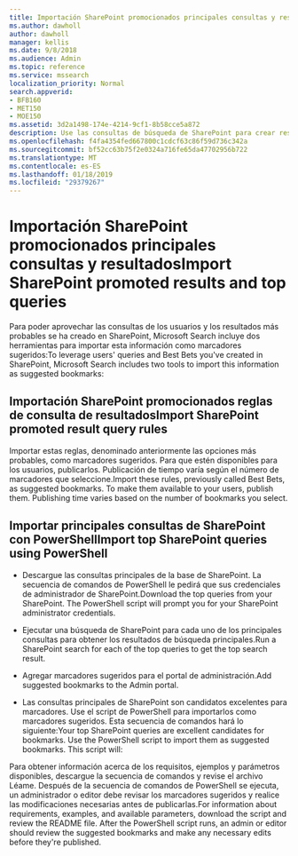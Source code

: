 ```yaml
---
title: Importación SharePoint promocionados principales consultas y resultados
ms.author: dawholl
author: dawholl
manager: kellis
ms.date: 9/8/2018
ms.audience: Admin
ms.topic: reference
ms.service: mssearch
localization_priority: Normal
search.appverid:
- BFB160
- MET150
- MOE150
ms.assetid: 3d2a1498-174e-4214-9cf1-8b58cce5a872
description: Use las consultas de búsqueda de SharePoint para crear resultados de trabajo de Microsoft Search
ms.openlocfilehash: f4fa4354fed667800c1cdcf63c86f59d736c342a
ms.sourcegitcommit: bf52cc63b75f2e0324a716fe65da47702956b722
ms.translationtype: MT
ms.contentlocale: es-ES
ms.lasthandoff: 01/18/2019
ms.locfileid: "29379267"
---
```

# <a name="import-sharepoint-promoted-results-and-top-queries"></a><span data-ttu-id="c892e-103">Importación SharePoint promocionados principales consultas y resultados</span><span class="sxs-lookup"><span data-stu-id="c892e-103">Import SharePoint promoted results and top queries</span></span>

<span data-ttu-id="c892e-104">Para poder aprovechar las consultas de los usuarios y los resultados más probables se ha creado en SharePoint, Microsoft Search incluye dos herramientas para importar esta información como marcadores sugeridos:</span><span class="sxs-lookup"><span data-stu-id="c892e-104">To leverage users' queries and Best Bets you've created in SharePoint, Microsoft Search includes two tools to import this information as suggested bookmarks:</span></span> 
  
## <a name="import-sharepoint-promoted-result-query-rules"></a><span data-ttu-id="c892e-105">Importación SharePoint promocionados reglas de consulta de resultados</span><span class="sxs-lookup"><span data-stu-id="c892e-105">Import SharePoint promoted result query rules</span></span>

<span data-ttu-id="c892e-p101">Importar estas reglas, denominado anteriormente las opciones más probables, como marcadores sugeridos. Para que estén disponibles para los usuarios, publicarlos. Publicación de tiempo varía según el número de marcadores que seleccione.</span><span class="sxs-lookup"><span data-stu-id="c892e-p101">Import these rules, previously called Best Bets, as suggested bookmarks. To make them available to your users, publish them. Publishing time varies based on the number of bookmarks you select.</span></span>
  
## <a name="import-top-sharepoint-queries-using-powershell"></a><span data-ttu-id="c892e-109">Importar principales consultas de SharePoint con PowerShell</span><span class="sxs-lookup"><span data-stu-id="c892e-109">Import top SharePoint queries using PowerShell</span></span>

- <span data-ttu-id="c892e-p102">Descargue las consultas principales de la base de SharePoint. La secuencia de comandos de PowerShell le pedirá que sus credenciales de administrador de SharePoint.</span><span class="sxs-lookup"><span data-stu-id="c892e-p102">Download the top queries from your SharePoint. The PowerShell script will prompt you for your SharePoint administrator credentials.</span></span>
    
- <span data-ttu-id="c892e-112">Ejecutar una búsqueda de SharePoint para cada uno de los principales consultas para obtener los resultados de búsqueda principales.</span><span class="sxs-lookup"><span data-stu-id="c892e-112">Run a SharePoint search for each of the top queries to get the top search result.</span></span>
    
- <span data-ttu-id="c892e-113">Agregar marcadores sugeridos para el portal de administración.</span><span class="sxs-lookup"><span data-stu-id="c892e-113">Add suggested bookmarks to the Admin portal.</span></span>
    
- <span data-ttu-id="c892e-p103">Las consultas principales de SharePoint son candidatos excelentes para marcadores. Use el script de PowerShell para importarlos como marcadores sugeridos. Esta secuencia de comandos hará lo siguiente:</span><span class="sxs-lookup"><span data-stu-id="c892e-p103">Your top SharePoint queries are excellent candidates for bookmarks. Use the PowerShell script to import them as suggested bookmarks. This script will:</span></span>
    
<span data-ttu-id="c892e-p104">Para obtener información acerca de los requisitos, ejemplos y parámetros disponibles, descargue la secuencia de comandos y revise el archivo Léame. Después de la secuencia de comandos de PowerShell se ejecuta, un administrador o editor debe revisar los marcadores sugeridos y realice las modificaciones necesarias antes de publicarlas.</span><span class="sxs-lookup"><span data-stu-id="c892e-p104">For information about requirements, examples, and available parameters, download the script and review the README file. After the PowerShell script runs, an admin or editor should review the suggested bookmarks and make any necessary edits before they're published.</span></span>

  

